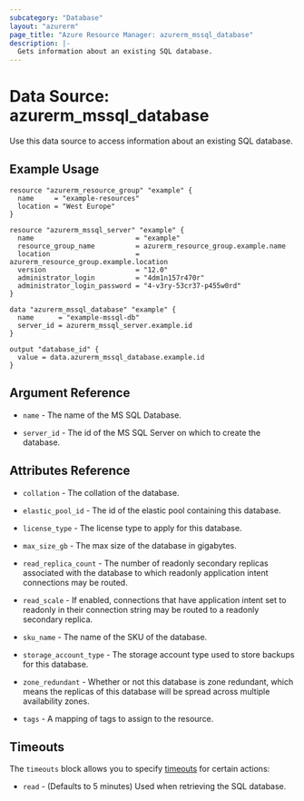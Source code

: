 ```yaml
---
subcategory: "Database"
layout: "azurerm"
page_title: "Azure Resource Manager: azurerm_mssql_database"
description: |-
  Gets information about an existing SQL database.
---
```


# Data Source: azurerm_mssql_database

Use this data source to access information about an existing SQL database.

## Example Usage

```hcl
resource "azurerm_resource_group" "example" {
  name     = "example-resources"
  location = "West Europe"
}

resource "azurerm_mssql_server" "example" {
  name                         = "example"
  resource_group_name          = azurerm_resource_group.example.name
  location                     = azurerm_resource_group.example.location
  version                      = "12.0"
  administrator_login          = "4dm1n157r470r"
  administrator_login_password = "4-v3ry-53cr37-p455w0rd"
}

data "azurerm_mssql_database" "example" {
  name      = "example-mssql-db"
  server_id = azurerm_mssql_server.example.id
}

output "database_id" {
  value = data.azurerm_mssql_database.example.id
}
```

## Argument Reference

* `name` - The name of the MS SQL Database.

* `server_id` - The id of the MS SQL Server on which to create the database.

## Attributes Reference

* `collation` - The collation of the database. 

* `elastic_pool_id` - The id of the elastic pool containing this database.

* `license_type` - The license type to apply for this database.

* `max_size_gb` - The max size of the database in gigabytes.

* `read_replica_count` - The number of readonly secondary replicas associated with the database to which readonly application intent connections may be routed. 

* `read_scale` - If enabled, connections that have application intent set to readonly in their connection string may be routed to a readonly secondary replica.

* `sku_name` - The name of the SKU of the database.

* `storage_account_type` - The storage account type used to store backups for this database.

* `zone_redundant` - Whether or not this database is zone redundant, which means the replicas of this database will be spread across multiple availability zones.

* `tags` -  A mapping of tags to assign to the resource.

## Timeouts

The `timeouts` block allows you to specify [timeouts](https://www.terraform.io/docs/configuration/resources.html#timeouts) for certain actions:

* `read` - (Defaults to 5 minutes) Used when retrieving the SQL database.
